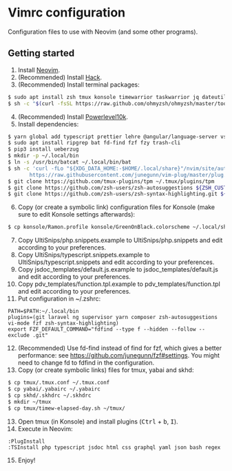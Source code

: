 # Vimrc configuration
Configuration files to use with Neovim (and some other programs).

## Getting started
1. Install [Neovim](https://github.com/neovim/neovim/wiki/Installing-Neovim).
2. (Recommended) Install [Hack](https://github.com/ryanoasis/nerd-fonts/tree/master/patched-fonts/Hack#quick-installation).
3. (Recommended) Install terminal packages:
```zsh
$ sudo apt install zsh tmux konsole timewarrior taskwarrior jq dateutils
$ sh -c "$(curl -fsSL https://raw.github.com/ohmyzsh/ohmyzsh/master/tools/install.sh)"
```
4. (Recommended) Install [Powerlevel10k](https://github.com/romkatv/powerlevel10k).
5. Install dependencies:
```zsh
$ yarn global add typescript prettier lehre @angular/language-server vscode-css-languageserver-bin graphql-language-service-cli vscode-html-languageserver-bin intelephense vscode-json-languageserver typescript typescript-language-server vls yaml-language-server ls_emmet dockerfile-language-server-nodejs
$ sudo apt install ripgrep bat fd-find fzf fzy trash-cli
$ pip3 install ueberzug
$ mkdir -p ~/.local/bin
$ ln -s /usr/bin/batcat ~/.local/bin/bat
$ sh -c 'curl -fLo "${XDG_DATA_HOME:-$HOME/.local/share}"/nvim/site/autoload/plug.vim --create-dirs \
       https://raw.githubusercontent.com/junegunn/vim-plug/master/plug.vim'
$ git clone https://github.com/tmux-plugins/tpm ~/.tmux/plugins/tpm
$ git clone https://github.com/zsh-users/zsh-autosuggestions ${ZSH_CUSTOM:-~/.oh-my-zsh/custom}/plugins/zsh-autosuggestions
$ git clone https://github.com/zsh-users/zsh-syntax-highlighting.git ${ZSH_CUSTOM:-~/.oh-my-zsh/custom}/plugins/zsh-syntax-highlighting
```
6. Copy (or create a symbolic link) configuration files for Konsole (make sure to edit Konsole settings afterwards):
```zsh
$ cp konsole/Ramon.profile konsole/GreenOnBlack.colorscheme ~/.local/share/konsole/
```
7. Copy UltiSnips/php.snippets.example to UltiSnips/php.snippets and edit according to your preferences.
8. Copy UltiSnips/typescript.snippets.example to UltiSnips/typescript.snippets and edit according to your preferences.
9. Copy jsdoc_templates/default.js.example to jsdoc_templates/default.js and edit according to your preferences.
10. Copy pdv_templates/function.tpl.example to pdv_templates/function.tpl and edit according to your preferences.
11. Put configuration in ~/.zshrc:
```
PATH=$PATH:~/.local/bin
plugins=(git laravel ng supervisor yarn composer zsh-autosuggestions vi-mode fzf zsh-syntax-highlighting)
export FZF_DEFAULT_COMMAND="fdfind --type f --hidden --follow --exclude .git"
```
12. (Recommended) Use fd-find instead of find for fzf, which gives a better performance: see https://github.com/junegunn/fzf#settings. You might need to change fd to fdfind in the configuration.
13. Copy (or create symbolic links) files for tmux, yabai and skhd:
```zsh
$ cp tmux/.tmux.conf ~/.tmux.conf
$ cp yabai/.yabairc ~/.yabairc
$ cp skhd/.skhdrc ~/.skhdrc
$ mkdir ~/tmux
$ cp tmux/timew-elapsed-day.sh ~/tmux/
```
13. Open tmux (in Konsole) and install plugins (<kbd>Ctrl</kbd> + <kbd>b</kbd>, <kbd>I</kbd>).
14. Execute in Neovim:
```
:PlugInstall
:TSInstall php typescript jsdoc html css graphql yaml json bash regex
```
15. Enjoy!
